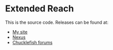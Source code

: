 # Extended Reach
This is the source code. Releases can be found at:
* [My site]()
* [Nexus]()
* [Chucklefish forums]()
